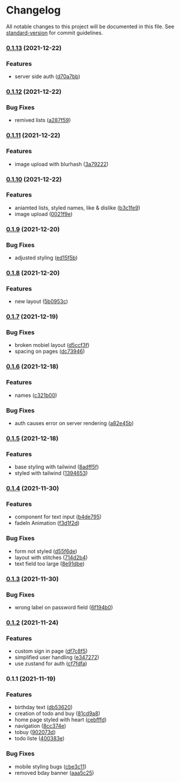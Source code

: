 # Changelog

All notable changes to this project will be documented in this file. See [standard-version](https://github.com/conventional-changelog/standard-version) for commit guidelines.

### [0.1.13](https://github.com/develowlper/supa-kleinz/compare/v0.1.12...v0.1.13) (2021-12-22)


### Features

* server side auth ([d70a7bb](https://github.com/develowlper/supa-kleinz/commit/d70a7bb5577b9a962eb21c593d0505848860e6da))

### [0.1.12](https://github.com/develowlper/supa-kleinz/compare/v0.1.11...v0.1.12) (2021-12-22)


### Bug Fixes

* remived lists ([a287f59](https://github.com/develowlper/supa-kleinz/commit/a287f59d25643a08bbd8c0f6080d99bed27ce73a))

### [0.1.11](https://github.com/develowlper/supa-kleinz/compare/v0.1.10...v0.1.11) (2021-12-22)


### Features

* image upload with blurhash ([3a79222](https://github.com/develowlper/supa-kleinz/commit/3a792221b127c18888cd048c4e1943ff8af84c12))

### [0.1.10](https://github.com/develowlper/supa-kleinz/compare/v0.1.9...v0.1.10) (2021-12-22)


### Features

* aniamted lists, styled names, like & dislike ([b3c1fe9](https://github.com/develowlper/supa-kleinz/commit/b3c1fe93c899352c2b65c835a676357855b42d13))
* image upload ([0021f9e](https://github.com/develowlper/supa-kleinz/commit/0021f9ea9907156cf4f4d18b4226bbb828e40b23))

### [0.1.9](https://github.com/develowlper/supa-kleinz/compare/v0.1.8...v0.1.9) (2021-12-20)


### Bug Fixes

* adjusted styling ([ed15f5b](https://github.com/develowlper/supa-kleinz/commit/ed15f5b3c8bae0496c1654b7e8bc5be791564f36))

### [0.1.8](https://github.com/develowlper/supa-kleinz/compare/v0.1.7...v0.1.8) (2021-12-20)


### Features

* new layout ([5b0953c](https://github.com/develowlper/supa-kleinz/commit/5b0953c31ba7b88a4fbaba02b79a59fd7f179966))

### [0.1.7](https://github.com/develowlper/supa-kleinz/compare/v0.1.6...v0.1.7) (2021-12-19)


### Bug Fixes

* broken mobiel layout ([d5ccf3f](https://github.com/develowlper/supa-kleinz/commit/d5ccf3f843f0c345c7a5303420d81cb42f24e322))
* spacing on pages ([dc73946](https://github.com/develowlper/supa-kleinz/commit/dc73946c8d1dc1a23ca1a9f71d6b6da3d3ca129c))

### [0.1.6](https://github.com/develowlper/supa-kleinz/compare/v0.1.5...v0.1.6) (2021-12-18)


### Features

* names ([c321b00](https://github.com/develowlper/supa-kleinz/commit/c321b002f61510faae6d03647b58ea1e86ed11b9))


### Bug Fixes

* auth causes error on server rendering ([a82e45b](https://github.com/develowlper/supa-kleinz/commit/a82e45b43d02d8ac659a48249432898c4aecd367))

### [0.1.5](https://github.com/develowlper/supa-kleinz/compare/v0.1.4...v0.1.5) (2021-12-18)


### Features

* base styling with tailwind ([8adff5f](https://github.com/develowlper/supa-kleinz/commit/8adff5fb5dd4a410ca48baffb63b4b336c6b2b9e))
* styled with tailwind ([1394653](https://github.com/develowlper/supa-kleinz/commit/13946539650e1bcd837ef69a39dadd23590bda7b))

### [0.1.4](https://github.com/develowlper/supa-kleinz/compare/v0.1.3...v0.1.4) (2021-11-30)


### Features

* component for text input ([b4de795](https://github.com/develowlper/supa-kleinz/commit/b4de795ea35ccf7bb46702a07107d2cf31d0800a))
* fadeIn Animation ([f3d1f2d](https://github.com/develowlper/supa-kleinz/commit/f3d1f2d10fccb3f3c01bb7321ad1a1f873f95166))


### Bug Fixes

* form not styled ([d55f6de](https://github.com/develowlper/supa-kleinz/commit/d55f6de0c8b518e1935b848fef8add8b7561ce9b))
* layout with stitches ([714d2b4](https://github.com/develowlper/supa-kleinz/commit/714d2b46de9d8ccf49049fc228a4de1f662be13f))
* text field too large ([8e91dbe](https://github.com/develowlper/supa-kleinz/commit/8e91dbea245dc421750513ddd4e15e7197efe7d4))

### [0.1.3](https://github.com/develowlper/supa-kleinz/compare/v0.1.2...v0.1.3) (2021-11-30)


### Bug Fixes

* wrong label on password field ([6f194b0](https://github.com/develowlper/supa-kleinz/commit/6f194b02c78735099582e6728ef108f680ddbf69))

### [0.1.2](https://github.com/develowlper/supa-kleinz/compare/v0.1.1...v0.1.2) (2021-11-24)


### Features

* custom sign in page ([df7c8f5](https://github.com/develowlper/supa-kleinz/commit/df7c8f5678e56332e1b6a1458682448e2c762d22))
* simplified user handling ([e347272](https://github.com/develowlper/supa-kleinz/commit/e3472725890a5a086420bc0a79c9d67f4ff4b2d7))
* use zustand for auth ([cf7fdfa](https://github.com/develowlper/supa-kleinz/commit/cf7fdfa33cf3637f616082d0cdc7d28f9e220359))

### 0.1.1 (2021-11-19)


### Features

* birthday text ([db53620](https://github.com/develowlper/supa-kleinz/commit/db53620bbcadebfcfeb3d44d9e5ad37b120479c5))
* creation of todo and buy ([81cd9a8](https://github.com/develowlper/supa-kleinz/commit/81cd9a85b66a2656e4a12417b73cdd9322885313))
* home page styled with heart ([cebfffd](https://github.com/develowlper/supa-kleinz/commit/cebfffd791fa1d1bb716bbb5c7bb167571f8f9cc))
* navigation ([8cc374e](https://github.com/develowlper/supa-kleinz/commit/8cc374ec4573cd5a0ef0afd4b16719418ba661a6))
* tobuy ([902073d](https://github.com/develowlper/supa-kleinz/commit/902073d98a09f7f32c6fb3bcd9b75c6812a331d8))
* todo liste ([400383e](https://github.com/develowlper/supa-kleinz/commit/400383e11b0721da46dd631f507d4e59f266d33a))


### Bug Fixes

* mobile styling bugs ([cbe3c11](https://github.com/develowlper/supa-kleinz/commit/cbe3c11453978f0d6266e4d9dcd2d39505856746))
* removed bday banner ([aaa5c25](https://github.com/develowlper/supa-kleinz/commit/aaa5c25f6319364e9619a216f9f77e7ed442ff84))
